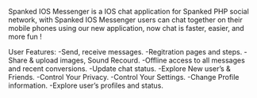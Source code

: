 Spanked IOS Messenger is a IOS chat application for Spanked PHP social network, with Spanked IOS Messenger users can chat together on their mobile phones using our new application, now chat is faster, easier, and more fun !

User Features:
-Send, receive messages.
-Regitration pages and steps.
-Share & upload images, Sound Recourd.
-Offline access to all messages and recent conversions.
-Update chat status.
-Explore New user’s & Friends.
-Control Your Privacy.
-Control Your Settings.
-Change Profile information.
-Explore user’s profiles and status.
